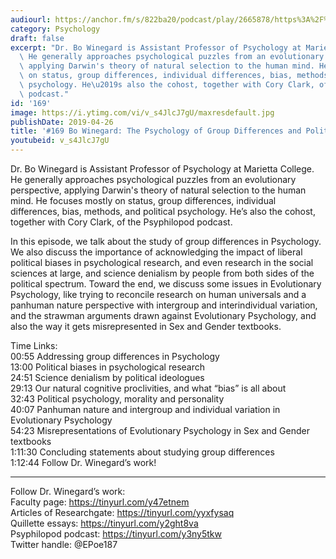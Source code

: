 ```yaml
---
audiourl: https://anchor.fm/s/822ba20/podcast/play/2665878/https%3A%2F%2Fd3ctxlq1ktw2nl.cloudfront.net%2Fstaging%2F2019-2-17%2F11455707-44100-2-96e466af97dde.m4a
category: Psychology
draft: false
excerpt: "Dr. Bo Winegard is Assistant Professor of Psychology at Marietta College.\
  \ He generally approaches psychological puzzles from an evolutionary perspective,\
  \ applying Darwin's theory of natural selection to the human mind. He focuses mostly\
  \ on status, group differences, individual differences, bias, methods, and political\
  \ psychology. He\u2019s also the cohost, together with Cory Clark, of the Psyphilopod\
  \ podcast."
id: '169'
image: https://i.ytimg.com/vi/v_s4JlcJ7gU/maxresdefault.jpg
publishDate: 2019-04-26
title: '#169 Bo Winegard: The Psychology of Group Differences and Political Bias'
youtubeid: v_s4JlcJ7gU
---
```

<div class="timelinks">

Dr. Bo Winegard is Assistant Professor of Psychology at Marietta College. He generally approaches psychological puzzles from an evolutionary perspective, applying Darwin's theory of natural selection to the human mind. He focuses mostly on status, group differences, individual differences, bias, methods, and political psychology. He’s also the cohost, together with Cory Clark, of the Psyphilopod podcast.

In this episode, we talk about the study of group differences in Psychology. We also discuss the importance of acknowledging the impact of liberal political biases in psychological research, and even research in the social sciences at large, and science denialism by people from both sides of the political spectrum. Toward the end, we discuss some issues in Evolutionary Psychology, like trying to reconcile research on human universals and a panhuman nature perspective with intergroup and interindividual variation, and the strawman arguments drawn against Evolutionary Psychology, and also the way it gets misrepresented in Sex and Gender textbooks.

Time Links:  
<time>00:55</time> Addressing group differences in Psychology  
<time>13:00</time> Political biases in psychological research              
<time>24:51</time> Science denialism by political ideologues                         
<time>29:13</time> Our natural cognitive proclivities, and what “bias” is all about                
<time>32:43</time> Political psychology, morality and personality                    
<time>40:07</time> Panhuman nature and intergroup and individual variation in Evolutionary Psychology             
<time>54:23</time> Misrepresentations of Evolutionary Psychology in Sex and Gender textbooks             
<time>1:11:30</time> Concluding statements about studying group differences                  
<time>1:12:44</time> Follow Dr. Winegard’s work!

---

Follow Dr. Winegard’s work:  
Faculty page: https://tinyurl.com/y47etnem  
Articles of Researchgate: https://tinyurl.com/yyxfysaq  
Quillette essays: https://tinyurl.com/y2ght8va  
Psyphilopod podcast: https://tinyurl.com/y3ny5tkw  
Twitter handle: @EPoe187
</div>

